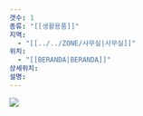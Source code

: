 ```yaml
---
갯수: 1
종류: "[[생활용품]]"
지역:
  - "[[../../ZONE/사무실|사무실]]"
위치:
  - "[[BERANDA|BERANDA]]"
상세위치: 
설명:
---
```

![](http://192.168.50.22/devices/250507_IMG_0034.jpg)
